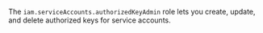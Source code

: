 The `iam.serviceAccounts.authorizedKeyAdmin` role lets you create, update, and delete authorized keys for service accounts.
